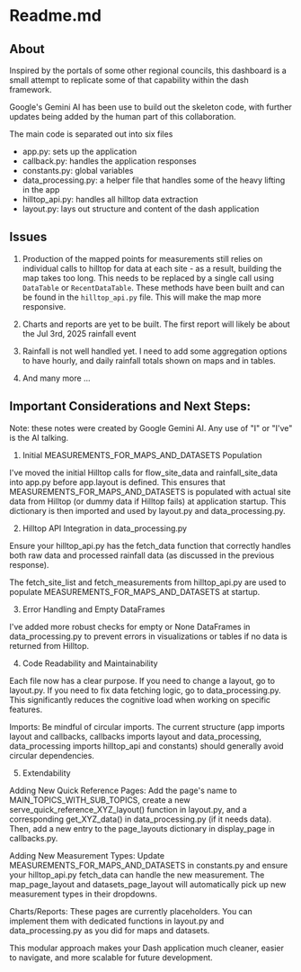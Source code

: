# Readme.md

## About

Inspired by the portals of some other regional councils, this dashboard is a small attempt to replicate some of that capability within the dash framework. 

Google's Gemini AI has been use to build out the skeleton code, with further updates being added by the human part of this collaboration.

The main code is separated out into six files

- app.py: sets up the application
- callback.py: handles the application responses
- constants.py: global variables
- data_processing.py: a helper file that handles some of the heavy lifting in the app
- hilltop_api.py: handles all hilltop data extraction
- layout.py: lays out structure and content of the dash application

## Issues

1. Production of the mapped points for measurements still relies on individual calls to hilltop for data at each site - as a result, building the map takes too long. This needs to be replaced by a single call using ```DataTable``` or ```RecentDataTable```. These methods have been built and can be found in the ```hilltop_api.py``` file. This will make the map more responsive.

2. Charts and reports are yet to be built. The first report will likely be about the Jul 3rd, 2025 rainfall event

3. Rainfall is not well handled yet. I need to add some aggregation options to have hourly, and daily rainfall totals shown on maps and in tables.

4. And many more ...

## Important Considerations and Next Steps:

Note: these notes were created by Google Gemini AI. Any use of "I" or "I've" is the AI talking.

1. Initial MEASUREMENTS_FOR_MAPS_AND_DATASETS Population

I've moved the initial Hilltop calls for flow_site_data and rainfall_site_data into app.py before app.layout is defined. This ensures that MEASUREMENTS_FOR_MAPS_AND_DATASETS is populated with actual site data from Hilltop (or dummy data if Hilltop fails) at application startup. This dictionary is then imported and used by layout.py and data_processing.py.

2. Hilltop API Integration in data_processing.py

Ensure your hilltop_api.py has the fetch_data function that correctly handles both raw data and processed rainfall data (as discussed in the previous response).

The fetch_site_list and fetch_measurements from hilltop_api.py are used to populate MEASUREMENTS_FOR_MAPS_AND_DATASETS at startup.

3. Error Handling and Empty DataFrames

I've added more robust checks for empty or None DataFrames in data_processing.py to prevent errors in visualizations or tables if no data is returned from Hilltop.

4. Code Readability and Maintainability

Each file now has a clear purpose. If you need to change a layout, go to layout.py. If you need to fix data fetching logic, go to data_processing.py. This significantly reduces the cognitive load when working on specific features.

Imports: Be mindful of circular imports. The current structure (app imports layout and callbacks, callbacks imports layout and data_processing, data_processing imports hilltop_api and constants) should generally avoid circular dependencies.

5. Extendability

Adding New Quick Reference Pages: Add the page's name to MAIN_TOPICS_WITH_SUB_TOPICS, create a new serve_quick_reference_XYZ_layout() function in layout.py, and a corresponding get_XYZ_data() in data_processing.py (if it needs data). Then, add a new entry to the page_layouts dictionary in display_page in callbacks.py.

Adding New Measurement Types: Update MEASUREMENTS_FOR_MAPS_AND_DATASETS in constants.py and ensure your hilltop_api.py fetch_data can handle the new measurement. The map_page_layout and datasets_page_layout will automatically pick up new measurement types in their dropdowns.

Charts/Reports: These pages are currently placeholders. You can implement them with dedicated functions in layout.py and data_processing.py as you did for maps and datasets.

This modular approach makes your Dash application much cleaner, easier to navigate, and more scalable for future development.